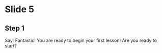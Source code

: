 # Slide 5

## Step 1

Say: Fantastic! You are ready to begin your first lesson! Are you ready to start?
